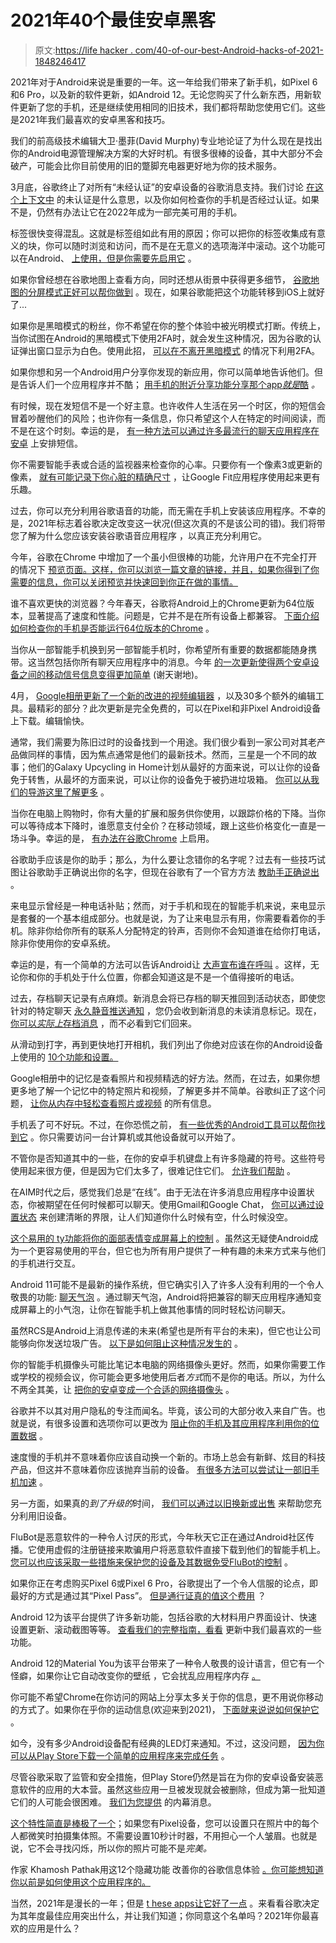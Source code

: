# 2021年40个最佳安卓黑客

> 原文:[https://life hacker . com/40-of-our-best-Android-hacks-of-2021-1848246417](https://lifehacker.com/40-of-our-best-android-hacks-of-2021-1848246417)

2021年对于Android来说是重要的一年。这一年给我们带来了新手机，如Pixel 6和6 Pro，以及新的软件更新，如Android 12。无论您购买了什么新东西，用新软件更新了您的手机，还是继续使用相同的旧技术，我们都将帮助您使用它们。这些是2021年我们最喜欢的安卓黑客和技巧。

我们的前高级技术编辑大卫·墨菲(David Murphy)专业地论证了为什么现在是找出你的Android电源管理解决方案的大好时机。有很多很棒的设备，其中大部分不会破产，可能会比你目前使用的旧的蹩脚充电器更好地为你的技术服务。

3月底，谷歌终止了对所有“未经认证”的安卓设备的谷歌消息支持。我们讨论 [在这个上下文中](https://lifehacker.com/whats-an-uncertified-android-device-1846095777) 的未认证是什么意思，以及你如何检查你的手机是否经过认证。如果不是，仍然有办法让它在2022年成为一部完美可用的手机。

标签很快变得混乱。这就是标签组如此有用的原因；你可以把你的标签收集成有意义的块，你可以随时浏览和访问，而不是在无意义的选项海洋中滚动。这个功能可以在Android、 [上使用，但是你需要先启用它](https://lifehacker.com/how-to-create-tab-groups-in-androids-chrome-browser-1846158404) 。

如果你曾经想在谷歌地图上查看方向，同时还想从街景中获得更多细节， [谷歌地图的分屏模式正好可以帮你做到](https://lifehacker.com/how-to-use-split-screen-street-view-in-google-maps-1846173746) 。现在，如果谷歌能把这个功能转移到iOS上就好了...

如果你是黑暗模式的粉丝，你不希望在你的整个体验中被光明模式打断。传统上，当你试图在Android的黑暗模式下使用2FA时，就会发生这种情况，因为谷歌的认证弹出窗口显示为白色。使用此招， [可以在不离开黑暗模式](https://lifehacker.com/how-to-get-dark-mode-2fa-prompts-on-your-android-1846280697) 的情况下利用2FA。

如果你想和另一个Android用户分享你发现的新应用，你可以简单地告诉他们。但是告诉人们一个应用程序并不酷； [用手机的附近分享功能分享那个app*就是*酷](https://lifehacker.com/use-nearby-share-to-send-android-apps-to-your-friends-1846297485) *。*

有时候，现在发短信不是一个好主意。也许收件人生活在另一个时区，你的短信会冒着吵醒他们的风险；也许你有一条信息，你只希望这个人在特定的时间阅读，而不是在这个时刻。幸运的是， [有一种方法可以通过许多最流行的聊天应用程序在安卓](https://lifehacker.com/how-to-schedule-text-messages-on-android-1831323365) 上安排短信。

你不需要智能手表或合适的监视器来检查你的心率。只要你有一个像素3或更新的像素， [就有可能记录下你心脏的精确尺寸](https://lifehacker.com/how-to-check-your-pulse-with-your-pixel-phone-1846433408) ，让Google Fit应用程序使用起来更有乐趣。

过去，你可以充分利用谷歌语音的功能，而无需在手机上安装该应用程序。不幸的是，2021年标志着谷歌决定改变这一状况(但这次真的不是该公司的错)。我们将带您了解为什么您应该安装谷歌语音应用程序 ，以真正充分利用它。

今年，谷歌在Chrome 中增加了一个虽小但很棒的功能，允许用户在不完全打开 的情况下 [预览页面。这样，你可以浏览一篇文章的链接，并且，如果你得到了你需要的信息，你可以关闭预览并快速回到你正在做的事情。](https://lifehacker.com/android-users-can-finally-preview-pages-in-chrome-1846458777)

谁不喜欢更快的浏览器？今年春天，谷歌将Android上的Chrome更新为64位版本，显著提高了速度和性能。问题是，它并不是在所有设备上都兼容。 [下面介绍如何检查你的手机是否能运行64位版本的Chrome](https://lifehacker.com/how-to-check-if-youre-running-androids-speedier-64-bit-1846480098) 。

当你从一部智能手机换到另一部智能手机时，你希望所有重要的数据都能随身携带。这当然包括你所有聊天应用程序中的消息。今年 [的一次更新使得两个安卓设备之间的移动信号信息变得更加简单](https://lifehacker.com/how-to-transfer-signal-message-history-between-android-1846489608) (谢天谢地)。

4月， [Google相册更新了一个新的改进的视频编辑器](https://lifehacker.com/how-to-edit-videos-in-androids-google-photos-app-1846676682) ，以及30多个额外的编辑工具。最精彩的部分？此次更新是完全免费的，可以在Pixel和非Pixel Android设备上下载。编辑愉快。

通常，我们需要为陈旧过时的设备找到一个用途。我们很少看到一家公司对其老产品做同样的事情，因为焦点通常是他们的最新技术。然而，三星是一个不同的故事；他们的Galaxy Upcycling in Home计划从最好的方面来说，可以让你的设备免于转售，从最坏的方面来说，可以让你的设备免于被扔进垃圾箱。 [你可以从我们的导游这里了解更多](https://lifehacker.com/turn-your-old-or-broken-samsung-phone-into-a-smarthome-1846734022) 。

当你在电脑上购物时，你有大量的扩展和服务供你使用，以跟踪价格的下降。当你可以等待成本下降时，谁愿意支付全价？在移动领域，跟上这些价格变化一直是一场斗争。幸运的是， [有办法在谷歌Chrome](https://lifehacker.com/how-to-get-notified-of-price-drops-on-google-android-1846750253) 上启用。

谷歌助手应该是你的助手；那么，为什么要让念错你的名字呢？过去有一些技巧试图让谷歌助手正确说出你的名字，但现在谷歌有了一个官方方法 [教助手正确说出](https://lifehacker.com/how-to-make-google-assistant-pronounce-your-name-correc-1846791120) 。

来电显示曾经是一种电话补贴；然而，对于手机和现在的智能手机来说，来电显示是套餐的一个基本组成部分。也就是说，为了让来电显示有用，你需要看着你的手机。除非你给你所有的联系人分配特定的铃声，否则你不会知道谁在给你打电话，除非你使用你的安卓系统。

幸运的是，有一个简单的方法可以告诉Android让 [大声宣布谁在呼叫](https://lifehacker.com/your-android-phone-can-now-announce-whos-calling-1846911917) 。这样，无论你和你的手机处于什么位置，你都会知道这是不是一个值得接听的电话。

过去，存档聊天记录有点麻烦。新消息会将已存档的聊天推回到活动状态，即使您针对的特定聊天 [永久静音推送通知](https://lifehacker.com/how-to-mute-whatsapp-notifications-on-android-1844560317) ，您仍会收到新消息的未读消息标记。现在， [你可以*实际上*存档消息](https://lifehacker.com/how-to-permanently-archive-whatsapp-conversations-1846935623) ，而不必看到它们回来。

从滑动到打字，再到更快地打开相机，我们列出了你绝对应该在你的Android设备 上使用的 [10个功能和设置。](https://lifehacker.com/10-time-saving-features-and-settings-you-should-be-usin-1847448484)

Google相册中的记忆是查看照片和视频精选的好方法。然而，在过去，如果你想更多地了解一个记忆中的特定照片和视频，了解更多并不简单。谷歌纠正了这个问题， [让你从内存中轻松查看照片或视频](https://lifehacker.com/how-to-see-when-and-where-a-photo-was-taken-from-within-1847459719) 的所有信息。

手机丢了可不好玩。不过，在你恐慌之前， [有一些优秀的Android工具可以帮你找到它](https://lifehacker.com/how-to-find-your-lost-android-phone-1847473954) 。你只需要访问一台计算机或其他设备就可以开始了。

不管你是否知道其中的一些，在你的安卓手机键盘上有许多隐藏的符号。这些符号使用起来很方便，但是因为它们太多了，很难记住它们。 [允许我们帮助](https://lifehacker.com/how-to-access-the-hidden-symbols-on-your-android-phone-1847481210) 。

在AIM时代之后，感觉我们总是“在线”。由于无法在许多消息应用程序中设置状态，你被期望在任何时候都可以聊天。使用Gmail和Google Chat， [你可以通过设置状态](https://lifehacker.com/channel-the-aim-era-by-setting-a-status-in-gmail-and-go-1847482779) 来创建清晰的界限，让人们知道你什么时候有空，什么时候没空。

[这个易用的 ty功能将你的面部表情变成屏幕上的控制](https://lifehacker.com/you-can-control-your-android-with-just-your-facial-expr-1847495206) 。虽然这无疑使Android成为一个更容易使用的平台，但它也为所有用户提供了一种有趣的未来方式来与他们的手机进行交互。

Android 11可能不是最新的操作系统，但它确实引入了许多人没有利用的一个令人敬畏的功能: [聊天气泡](https://lifehacker.com/how-to-enable-androids-new-chat-bubbles-1847502823) 。通过聊天气泡，Android将把兼容的聊天应用程序通知变成屏幕上的小气泡，让你在智能手机上做其他事情的同时轻松访问聊天。

虽然RCS是Android上消息传递的未来(希望也是所有平台的未来)，但它也让公司能够向你发送垃圾广告。 [以下是如何阻止这种情况发生的](https://lifehacker.com/how-to-block-rcs-message-ads-in-google-messages-and-sam-1847518846) 。

你的智能手机摄像头可能比笔记本电脑的网络摄像头更好。然而，如果你需要工作或学校的视频会议，你可能会更多地使用后者*方式*而不是你的电话。所以，为什么不两全其美，让 [把你的安卓变成一个合适的网络摄像头](https://lifehacker.com/how-to-turn-your-android-phone-into-a-free-high-res-web-1847624930) 。

谷歌并不以其对用户隐私的专注而闻名。毕竟，该公司的大部分收入来自广告。也就是说，有很多设置和选项你可以更改为 [阻止你的手机及其应用程序利用你的位置数据](https://lifehacker.com/how-to-stop-your-android-and-its-apps-from-tracking-you-1847628239) 。

速度慢的手机并不意味着你应该自动换一个新的。市场上总会有新鲜、炫目的科技产品，但这并不意味着你应该抛弃当前的设备。 [有很多方法可以尝试让一部旧手机加速](https://lifehacker.com/how-to-speed-up-your-old-android-phone-1847637097) 。

另一方面，如果真的*到了升级的*时间， [我们可以通过以旧换新或出售](https://lifehacker.com/how-to-trade-in-or-sell-your-android-phone-1847683389) 来帮助您充分利用旧设备。

FluBot是恶意软件的一种令人讨厌的形式，今年秋天它正在通过Android社区传播。它使用虚假的注册链接来欺骗用户将恶意软件直接下载到他们的智能手机上。 [您可以也应该采取一些措施来保护您的设备及其数据免受FluBot的控制](https://lifehacker.com/how-to-avoid-flubot-malware-on-your-android-1847792459) 。

如果你正在考虑购买Pixel 6或Pixel 6 Pro，谷歌提出了一个令人信服的论点，即最好的方式是通过其“Pixel Pass”。 [但是通行证真的值这个费用](https://lifehacker.com/is-googles-pixel-pass-worth-its-subscription-cost-1847902222) ？

Android 12为该平台提供了许多新功能，包括谷歌的大材料用户界面设计、快速设置更新、滚动截图等等。 [查看我们的完整指南，看看](https://lifehacker.com/the-biggest-and-best-new-features-in-android-12-and-ho-1847920494) 更新中我们最喜欢的一些功能。

Android 12的Material You为该平台带来了一种令人敬畏的设计语言，但它有一个怪癖，如果你让它自动改变你的壁纸 ，它会扰乱应用程序内存 [。](https://lifehacker.com/why-you-shouldnt-let-android-12-auto-change-your-wallpa-1847997754)

你可能不希望Chrome在你访问的网站上分享太多关于你的信息，更不用说你移动的方式了。如果你在乎你的运动信息(欢迎来到2021)， [下面就来说说如何保护它](https://lifehacker.com/you-need-to-stop-chrome-from-sharing-your-motion-data-o-1848017112) 。

如今，没有多少Android设备配有经典的LED灯来通知。不过，这没问题， [因为你可以从Play Store下载一个简单的应用程序来完成任务](https://lifehacker.com/this-app-gives-your-android-an-old-school-led-notificat-1848025168) 。

尽管谷歌采取了监管和安全措施，但Play Store仍然是旨在为你的安卓设备安装恶意软件的应用的大本营。虽然这些应用一旦被发现就会被删除，但成为第一批知道它们的人可能会很困难。 [我们为您提供](https://lifehacker.com/how-to-avoid-the-next-batch-of-malware-infected-android-1848068318) 的内幕消息。

[这个特性简直是棒极了一个](https://lifehacker.com/your-pixel-will-now-wait-until-everyone-is-smiling-befo-1848131573)；如果您有Pixel设备，您可以设置只在照片中的每个人都微笑时拍摄集体照。不需要设置10秒计时器，不用担心一个人皱眉。也就是说，它不会寻找闪烁，所以你的照片可能不是*完美。*

作家 Khamosh Pathak用这12个隐藏功能 改善你的谷歌信息体验 [。你可能想知道你以前是如何使用这个应用程序的。](https://lifehacker.com/12-hidden-google-messages-features-you-should-be-using-1848128328)

当然，2021年是漫长的一年；但是 [t hese apps让它好了一点](https://lifehacker.com/10-of-the-best-android-apps-of-2021-according-to-googl-1848205308) 。来看看谷歌决定为其年度最佳应用突出什么，并让我们知道；你同意这个名单吗？2021年你最喜欢的应用是什么？
